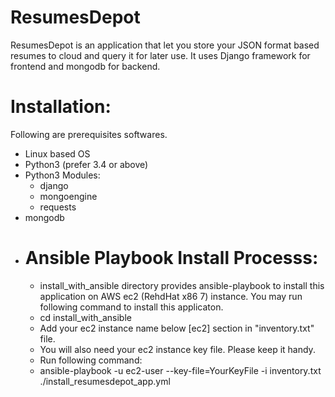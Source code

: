 # ResumesDepot

ResumesDepot is an application that let you store your JSON format based resumes to cloud and query it for later use. It uses Django framework for frontend and mongodb for backend.

# Installation:
Following are prerequisites softwares.
* Linux based OS
* Python3 (prefer 3.4 or above)
* Python3 Modules:
  * django
  * mongoengine
  * requests
* mongodb
* # Ansible Playbook Install Processs:
  * install_with_ansible directory provides ansible-playbook to install this application on AWS ec2 (RehdHat x86 7) instance. You may run following command to install this applicaton.
  * cd install_with_ansible
  * Add your ec2 instance name below [ec2] section in "inventory.txt" file.
  * You will also need your ec2 instance key file. Please keep it handy.
  * Run following command:
  * ansible-playbook -u ec2-user --key-file=YourKeyFile  -i inventory.txt  ./install_resumesdepot_app.yml

